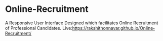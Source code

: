 # Online-Recruitment
A Responsive User Interface Designed which facilitates Online Recruitment of Professional Candidates.
Live:https://rakshithonnavar.github.io/Online-Recruitment/

